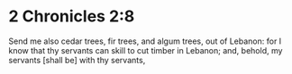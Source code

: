 # 2 Chronicles 2:8

Send me also cedar trees, fir trees, and algum trees, out of Lebanon: for I know that thy servants can skill to cut timber in Lebanon; and, behold, my servants [shall be] with thy servants,